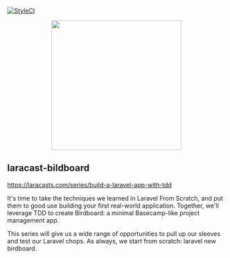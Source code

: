 [![StyleCI](https://github.styleci.io/repos/202612631/shield?branch=master)](https://github.styleci.io/repos/202612631)
<p align="center"><img src="https://assets.laracasts.com/images/logo.svg" width="300"></p>

## laracast-bildboard 

https://laracasts.com/series/build-a-laravel-app-with-tdd

It's time to take the techniques we learned in Laravel From Scratch, and put them to good use building your first real-world application. Together, we'll leverage TDD to create Birdboard: a minimal Basecamp-like project management app.

This series will give us a wide range of opportunities to pull up our sleeves and test our Laravel chops. As always, we start from scratch: laravel new birdboard.
